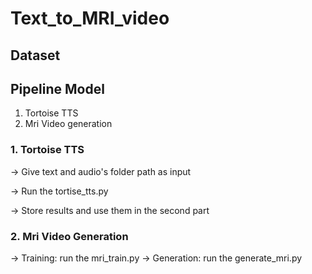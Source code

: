 # Text_to_MRI_video

## Dataset


## Pipeline Model
1. Tortoise TTS
2. Mri Video generation
   
### 1. Tortoise TTS
-> Give text and audio's folder path as input

-> Run the tortise_tts.py

-> Store results and use them in the second part

### 2. Mri Video Generation

-> Training: run the mri_train.py
-> Generation: run the generate_mri.py
